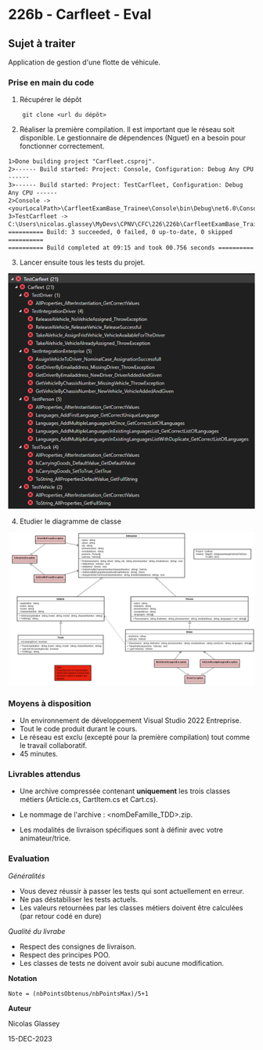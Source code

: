 ﻿# 226b - Carfleet - Eval

## Sujet à traiter
Application de gestion d'une flotte de véhicule.

### Prise en main du code

1)  Récupérer le dépôt

```
    git clone <url du dépôt>
```
   
2) Réaliser la première compilation. Il est important que le réseau soit disponible. Le gestionnaire de dépendences (Nguet) en a besoin pour fonctionner correctement.

```
1>Done building project "Carfleet.csproj".
2>------ Build started: Project: Console, Configuration: Debug Any CPU ------
3>------ Build started: Project: TestCarfleet, Configuration: Debug Any CPU ------
2>Console -> <yourLocalPath>\CarfleetExamBase_Trainee\Console\bin\Debug\net6.0\Console.dll
3>TestCarfleet -> C:\Users\nicolas.glassey\MyDevs\CPNV\CFC\226\226b\CarfleetExamBase_Trainee\TestCarfleet\bin\Debug\net6.0\TestCarfleet.dll
========== Build: 3 succeeded, 0 failed, 0 up-to-date, 0 skipped ==========
========== Build completed at 09:15 and took 00.756 seconds ==========
```

3) Lancer ensuite tous les tests du projet.

![StartSituation](./Img/StartSituation.PNG)

4) Etudier le diagramme de classe

![Class Diagram](./Img/ClassDiagram.PNG)

### Moyens à disposition

* Un environnement de développement Visual Studio 2022 Entreprise.
* Tout le code produit durant le cours.
* Le réseau est exclu (excepté pour la première compilation) tout comme le travail collaboratif.
* 45 minutes.

### Livrables attendus
* Une archive compressée contenant **uniquement** les trois classes métiers (Article.cs, CartItem.cs et Cart.cs).

* Le nommage de l'archive : <nomDeFamille_TDD>.zip.

* Les modalités de livraison spécifiques sont à définir avec votre animateur/trice.

### Evaluation

*Généralités*
* Vous devez réussir à passer les tests qui sont actuellement en erreur.
* Ne pas déstabiliser les tests actuels.
* Les valeurs retournées par les classes métiers doivent être calculées (par retour codé en dure)

*Qualité du livrabe*
* Respect des consignes de livraison.
* Respect des principes POO.
* Les classes de tests ne doivent avoir subi aucune modification.

**Notation**

    Note = (nbPointsObtenus/nbPointsMax)/5+1

**Auteur**

Nicolas Glassey

15-DEC-2023